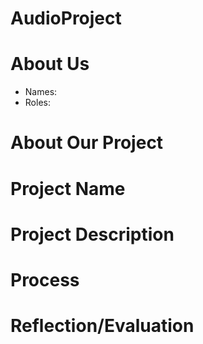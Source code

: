 # AudioProject

# About Us
- Names:
- Roles:

# About Our Project


# Project Name



# Project Description



# Process



# Reflection/Evaluation

